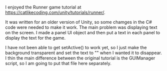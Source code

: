 I enjoyed the Runner game tutorial at  https://catlikecoding.com/unity/tutorials/runner/.

It was written for an older version of Unity, so some chamges in the C# code were needed to make it
work.  The main problem was displaying text on the screen. I made a panel UI object and then put a
text in each panel to display the text for the game.

I have not been able to get setActive() to work yet, so I just make the background transparent and
set the text to "" when I wanted it to disappear.  I thin the main difference between the original tutorial
is the GUIManager script, so I am going to put that file here separately.
